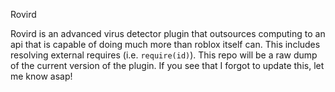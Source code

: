 Rovird

Rovird is an advanced virus detector plugin that outsources computing to an api that is capable of doing much more than roblox itself can. This includes resolving external requires (i.e. `require(id)`). This repo will be a raw dump of the current version of the plugin. If you see that I forgot to update this, let me know asap!